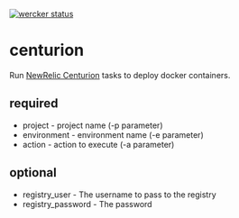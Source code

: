 
[![wercker status](https://app.wercker.com/status/0663889dacab2ff8b2bc69cb613ecaa6/m "wercker status")](https://app.wercker.com/project/bykey/0663889dacab2ff8b2bc69cb613ecaa6)

# centurion

Run [NewRelic Centurion](https://github.com/newrelic/centurion) tasks to deploy docker containers.


## required

- project - project name (-p parameter)
- environment - environment name (-e parameter)
- action - action to execute (-a parameter)


## optional

- registry_user - The username to pass to the registry
- registry_password - The password

